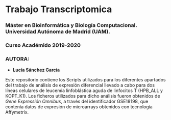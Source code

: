 # Trabajo Transcriptomica
###  Máster en Bioinformática y Biología Computacional. Universidad Autónoma de Madrid (UAM).
###  Curso Académido 2019-2020 

### AUTORA:
  * **Lucía Sánchez García**
  
Este repositorio contiene los Scripts utilizados para los diferentes apartados del trabajo de análisis de expresión diferencial llevado a cabo para dos líneas celulares de leucemia linfoblástica aguda de linfocitos T (HPB_ALL y KOPT_K1).
Los ficheros utilizados para dicho análisis fueron obtenidos de _Gene Expressión Omnibus_, a través del identificador GSE18198, que contenía datos de expresión de microarrays obtenidos con tecnología Affymetrix.
